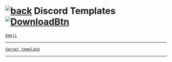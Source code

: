 # [![back](https://cdn.discordapp.com/emojis/887168885747511396?size=32)](https://reper2.github.io/Downloadable-Files/templates) Discord Templates [![DownloadBtn](https://cdn.discordapp.com/emojis/885670815725674527.png?size=32)](https://raw.githubusercontent.com/Reper2/Downloadable-Files/master/templates/discord.md)

[`Emoji`](https://reper2.github.io/Downloadable-Files/templates/discord/emoji_template)

---

[`Server template`](https://reper2.github.io/Downloadable-Files/templates/discord/server-template_template)

---
